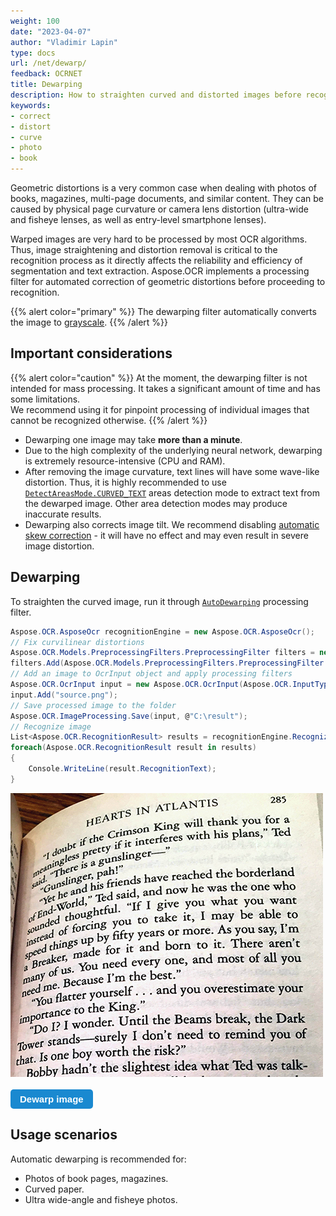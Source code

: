 ```yaml
---
weight: 100
date: "2023-04-07"
author: "Vladimir Lapin"
type: docs
url: /net/dewarp/
feedback: OCRNET
title: Dewarping
description: How to straighten curved and distorted images before recognition.
keywords:
- correct
- distort
- curve
- photo
- book
---
```


<style>
	button {
		cursor: pointer;
		margin-right: 20px;
		padding: 7px 15px;
		border: none;
		border-radius: 5px;
		background-color: #1a89d0;
		font-weight: 700;
		font-size: 15px;
		color: #ffffff;
	}

	button:hover {
		background-color: #3071a9;
	}

	button:focus {
		outline: none;
	}

	.duo {
		position: relative;
		width: 500px;
		height: 454px;
		margin-bottom: 20px;
	}

	.duo > img {
		position: absolute;
	}
</style>

Geometric distortions is a very common case when dealing with photos of books, magazines, multi-page documents, and similar content. They can be caused by physical page curvature or camera lens distortion (ultra-wide and fisheye lenses, as well as entry-level smartphone lenses).

Warped images are very hard to be processed by most OCR algorithms. Thus, image straightening and distortion removal is critical to the recognition process as it directly affects the reliability and efficiency of segmentation and text extraction. Aspose.OCR implements a processing filter for automated correction of geometric distortions  before proceeding to recognition.

{{% alert color="primary" %}}
The dewarping filter automatically converts the image to [grayscale](/ocr/net/grayscale/).
{{% /alert %}}

## Important considerations

{{% alert color="caution" %}}
At the moment, the dewarping filter is not intended for mass processing. It takes a significant amount of time and has some limitations.  
We recommend using it for pinpoint processing of individual images that cannot be recognized otherwise.
{{% /alert %}}

- Dewarping one image may take **more than a minute**.
- Due to the high complexity of the underlying neural network, dewarping is extremely resource-intensive (CPU and RAM).
- After removing the image curvature, text lines will have some wave-like distortion. Thus, it is highly recommended to use [`DetectAreasMode.CURVED_TEXT`](/ocr/net/areas-detection/curved_text/) areas detection mode to extract text from the dewarped image. Other area detection modes may produce inaccurate results.
- Dewarping also corrects image tilt. We recommend disabling [automatic skew correction](/ocr/net/deskew/) - it will have no effect and may even result in severe image distortion.

## Dewarping

To straighten the curved image, run it through [`AutoDewarping`](https://reference.aspose.com/ocr/net/aspose.ocr.models.preprocessingfilters/preprocessingfilter/autodewarping/) processing filter.

```csharp
Aspose.OCR.AsposeOcr recognitionEngine = new Aspose.OCR.AsposeOcr();
// Fix curvilinear distortions
Aspose.OCR.Models.PreprocessingFilters.PreprocessingFilter filters = new Aspose.OCR.Models.PreprocessingFilters.PreprocessingFilter();
filters.Add(Aspose.OCR.Models.PreprocessingFilters.PreprocessingFilter.AutoDewarping());
// Add an image to OcrInput object and apply processing filters
Aspose.OCR.OcrInput input = new Aspose.OCR.OcrInput(Aspose.OCR.InputType.SingleImage, filters);
input.Add("source.png");
// Save processed image to the folder
Aspose.OCR.ImageProcessing.Save(input, @"C:\result");
// Recognize image
List<Aspose.OCR.RecognitionResult> results = recognitionEngine.Recognize(input);
foreach(Aspose.OCR.RecognitionResult result in results)
{
	Console.WriteLine(result.RecognitionText);
}
```

<div class="duo">
	<img src="origin.png" alt="Curved page photo" />
	<img src="result.png" alt="Dewarped image" style="display: none;" />
</div>
<button onclick="triggerSkew(this)">Dewarp image</button>
<script>
	function triggerSkew(obj)
	{
		let images = $(".duo > img");
		let skewed = images.eq(0).is(":visible");
		if(skewed)
		{
			images.eq(1).show(200);
			images.eq(0).hide(200);
			$(obj).text("Revert to original image");
		}
		else
		{
			images.eq(0).show(200);
			images.eq(1).hide(200);
			$(obj).text("Dewarp image");
		}
	}
</script>

## Usage scenarios

Automatic dewarping is recommended for:

- Photos of book pages, magazines.
- Curved paper.
- Ultra wide-angle and fisheye photos.
